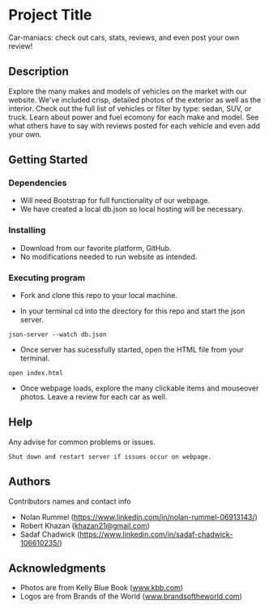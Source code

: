 # Project Title

Car-maniacs: check out cars, stats, reviews, and even post your own review!

## Description

Explore the many makes and models of vehicles on the market with our website. We've included crisp, detailed photos of the exterior as well as the interior. Check out the full list of vehicles or filter by type: sedan, SUV, or truck. Learn about power and fuel ecomony for each make and model. See what others have to say with reviews posted for each vehicle and even add your own.

## Getting Started

### Dependencies

* Will need Bootstrap for full functionality of our webpage.
* We have created a local db.json so local hosting will be necessary.

### Installing

* Download from our favorite platform, GitHub.
* No modifications needed to run website as intended.

### Executing program

* Fork and clone this repo to your local machine.

* In your terminal cd into the directory for this repo and start the json server.
```
json-server --watch db.json
```
* Once server has sucessfully started, open the HTML file from your terminal.
```
open index.html
```
* Once webpage loads, explore the many clickable items and mouseover photos. Leave a review for each car as well.

## Help

Any advise for common problems or issues.
```
Shut down and restart server if issues occur on webpage.
```

## Authors

Contributors names and contact info

* Nolan Rummel (https://www.linkedin.com/in/nolan-rummel-06913143/)
* Robert Khazan (khazan21@gmail.com)
* Sadaf Chadwick (https://www.linkedin.com/in/sadaf-chadwick-106610235/)

## Acknowledgments

* Photos are from Kelly Blue Book (www.kbb.com)
* Logos are from Brands of the World (www.brandsoftheworld.com)
